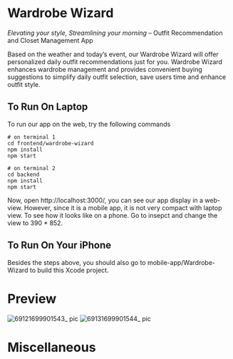 # Wardrobe Wizard

*Elevating your style, Streamlining your morning* – Outfit Recommendation and Closet Management App

Based on the weather and today’s event, our Wardrobe Wizard will offer personalized daily outfit recommendations just for you. Wardrobe Wizard enhances wardrobe management and provides convenient buying suggestions to simplify daily outfit selection, save users time and enhance outfit style.

## To Run On Laptop

To run our app on the web, try the following commands 

```
# on terminal 1
cd frontend/wardrobe-wizard
npm install
npm start
```

```
# on terminal 2
cd backend
npm install
npm start
```
Now, open http://localhost:3000/, you can see our app display in a web-view. However, since it is a mobile app, it is not very compact with laptop view. To see how it looks like on a phone. Go to insepct and change the view to 390 * 852. 

## To Run On Your iPhone

Besides the steps above, you should also go to mobile-app/Wardrobe-Wizard to build this Xcode project. 

# Preview 
![69121699901543_ pic](https://github.com/Zhengyi-Xiao/Wardrobe-Wizard/assets/34410439/fae5eb94-054a-41a4-95dd-45691c64658c)
![69131699901544_ pic](https://github.com/Zhengyi-Xiao/Wardrobe-Wizard/assets/34410439/a35f71d6-355b-468d-989f-e7fa51ee48a1)


# Miscellaneous
